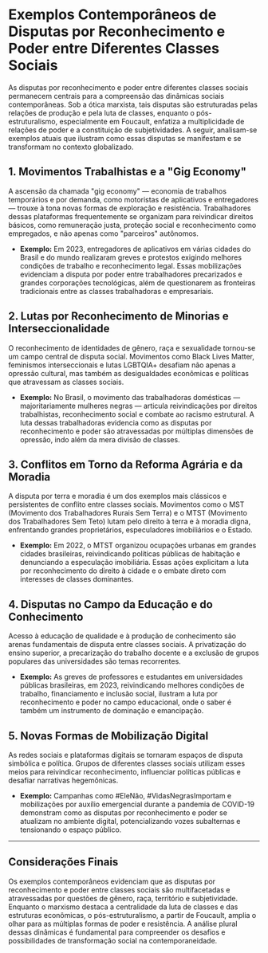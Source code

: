 
# Exemplos Contemporâneos de Disputas por Reconhecimento e Poder entre Diferentes Classes Sociais

As disputas por reconhecimento e poder entre diferentes classes sociais permanecem centrais para a compreensão das dinâmicas sociais contemporâneas. Sob a ótica marxista, tais disputas são estruturadas pelas relações de produção e pela luta de classes, enquanto o pós-estruturalismo, especialmente em Foucault, enfatiza a multiplicidade de relações de poder e a constituição de subjetividades. A seguir, analisam-se exemplos atuais que ilustram como essas disputas se manifestam e se transformam no contexto globalizado.

## 1. Movimentos Trabalhistas e a "Gig Economy"

A ascensão da chamada "gig economy" — economia de trabalhos temporários e por demanda, como motoristas de aplicativos e entregadores — trouxe à tona novas formas de exploração e resistência. Trabalhadores dessas plataformas frequentemente se organizam para reivindicar direitos básicos, como remuneração justa, proteção social e reconhecimento como empregados, e não apenas como "parceiros" autônomos.

- **Exemplo:** Em 2023, entregadores de aplicativos em várias cidades do Brasil e do mundo realizaram greves e protestos exigindo melhores condições de trabalho e reconhecimento legal. Essas mobilizações evidenciam a disputa por poder entre trabalhadores precarizados e grandes corporações tecnológicas, além de questionarem as fronteiras tradicionais entre as classes trabalhadoras e empresariais.

## 2. Lutas por Reconhecimento de Minorias e Interseccionalidade

O reconhecimento de identidades de gênero, raça e sexualidade tornou-se um campo central de disputa social. Movimentos como Black Lives Matter, feminismos interseccionais e lutas LGBTQIA+ desafiam não apenas a opressão cultural, mas também as desigualdades econômicas e políticas que atravessam as classes sociais.

- **Exemplo:** No Brasil, o movimento das trabalhadoras domésticas — majoritariamente mulheres negras — articula reivindicações por direitos trabalhistas, reconhecimento social e combate ao racismo estrutural. A luta dessas trabalhadoras evidencia como as disputas por reconhecimento e poder são atravessadas por múltiplas dimensões de opressão, indo além da mera divisão de classes.

## 3. Conflitos em Torno da Reforma Agrária e da Moradia

A disputa por terra e moradia é um dos exemplos mais clássicos e persistentes de conflito entre classes sociais. Movimentos como o MST (Movimento dos Trabalhadores Rurais Sem Terra) e o MTST (Movimento dos Trabalhadores Sem Teto) lutam pelo direito à terra e à moradia digna, enfrentando grandes proprietários, especuladores imobiliários e o Estado.

- **Exemplo:** Em 2022, o MTST organizou ocupações urbanas em grandes cidades brasileiras, reivindicando políticas públicas de habitação e denunciando a especulação imobiliária. Essas ações explicitam a luta por reconhecimento do direito à cidade e o embate direto com interesses de classes dominantes.

## 4. Disputas no Campo da Educação e do Conhecimento

Acesso à educação de qualidade e à produção de conhecimento são arenas fundamentais de disputa entre classes sociais. A privatização do ensino superior, a precarização do trabalho docente e a exclusão de grupos populares das universidades são temas recorrentes.

- **Exemplo:** As greves de professores e estudantes em universidades públicas brasileiras, em 2023, reivindicando melhores condições de trabalho, financiamento e inclusão social, ilustram a luta por reconhecimento e poder no campo educacional, onde o saber é também um instrumento de dominação e emancipação.

## 5. Novas Formas de Mobilização Digital

As redes sociais e plataformas digitais se tornaram espaços de disputa simbólica e política. Grupos de diferentes classes sociais utilizam esses meios para reivindicar reconhecimento, influenciar políticas públicas e desafiar narrativas hegemônicas.

- **Exemplo:** Campanhas como #EleNão, #VidasNegrasImportam e mobilizações por auxílio emergencial durante a pandemia de COVID-19 demonstram como as disputas por reconhecimento e poder se atualizam no ambiente digital, potencializando vozes subalternas e tensionando o espaço público.

---

## Considerações Finais

Os exemplos contemporâneos evidenciam que as disputas por reconhecimento e poder entre classes sociais são multifacetadas e atravessadas por questões de gênero, raça, território e subjetividade. Enquanto o marxismo destaca a centralidade da luta de classes e das estruturas econômicas, o pós-estruturalismo, a partir de Foucault, amplia o olhar para as múltiplas formas de poder e resistência. A análise plural dessas dinâmicas é fundamental para compreender os desafios e possibilidades de transformação social na contemporaneidade.
```
